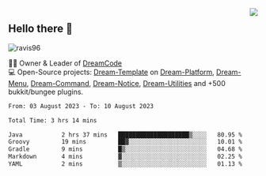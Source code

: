 <img align='right' src="https://github-readme-stats.vercel.app/api?username=Ravis96&show_icons=true">

## Hello there 👋
<p align="left"> <img src="https://komarev.com/ghpvc/?username=ravis96&label=Profile%20views&color=0e75b6&style=flat" alt="ravis96" /> </p>

👨‍💻 Owner & Leader of [DreamCode](https://github.com/DreamPoland) <br>
💻 Open-Source projects: [Dream-Template](https://github.com/DreamPoland/dream-template) on [Dream-Platform](https://github.com/DreamPoland/dream-platform), [Dream-Menu](https://github.com/DreamPoland/dream-menu), [Dream-Command](https://github.com/DreamPoland/dream-command), [Dream-Notice](https://github.com/DreamPoland/dream-notice), [Dream-Utilities](https://github.com/DreamPoland/dream-utilities) and +500 bukkit/bungee plugins.

<!--START_SECTION:waka-->

```txt
From: 03 August 2023 - To: 10 August 2023

Total Time: 3 hrs 14 mins

Java           2 hrs 37 mins   ████████████████████▒░░░░   80.95 %
Groovy         19 mins         ██▓░░░░░░░░░░░░░░░░░░░░░░   10.01 %
Gradle         9 mins          █▒░░░░░░░░░░░░░░░░░░░░░░░   04.68 %
Markdown       4 mins          ▓░░░░░░░░░░░░░░░░░░░░░░░░   02.25 %
YAML           2 mins          ▒░░░░░░░░░░░░░░░░░░░░░░░░   01.13 %
```

<!--END_SECTION:waka-->
